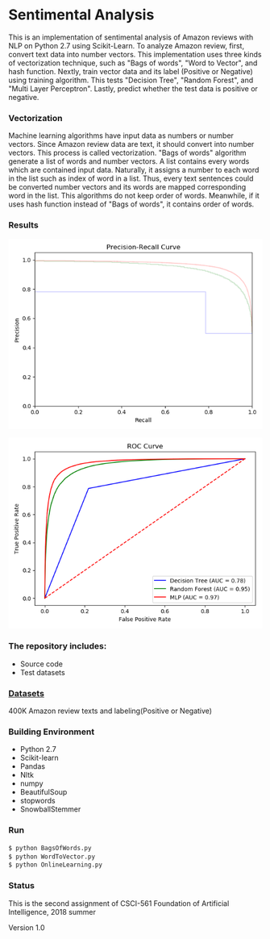 # Sentimental Analysis

This is an implementation of sentimental analysis of Amazon reviews with NLP on Python 2.7 using Scikit-Learn. To analyze Amazon review, first, convert text data into number vectors. This implementation uses three kinds of vectorization technique, such as "Bags of words", "Word to Vector", and hash function. Nextly, train vector data and its label (Positive or Negative) using training algorithm. This tests "Decision Tree", "Random Forest", and "Multi Layer Perceptron". Lastly, predict whether the test data is positive or negative.

### Vectorization

Machine learning algorithms have input data as numbers or number vectors. Since Amazon review data are text, it should convert into number vectors. This process is called vectorization. "Bags of words" algorithm generate a list of words and number vectors. A list contains every words which are contained input data. Naturally, it assigns a number to each word in the list such as index of word in a list. Thus, every text sentences could be converted number vectors and its words are mapped corresponding word in the list. This algorithms do not keep order of words. Meanwhile, if it uses hash function instead of "Bags of words", it contains order of words.


### Results
![Precision_Recall Curve](Precision_Recall_Curve.png)

![ROC Curve](ROC_Curve.png)

### The repository includes:
* Source code
* Test datasets

### [Datasets](https://drive.google.com/file/d/1l02Rc7CemSXzVAnRMDdzAn66rPGXp1WS/view?usp=sharing)

400K Amazon review texts and labeling(Positive or Negative)


### Building Environment
* Python 2.7
* Scikit-learn
* Pandas
* Nltk
* numpy
* BeautifulSoup
* stopwords
* SnowballStemmer

### Run
```bash
$ python BagsOfWords.py
$ python WordToVector.py
$ python OnlineLearning.py
```

### Status

This is the second assignment of CSCI-561 Foundation of Artificial Intelligence, 2018 summer

Version 1.0


